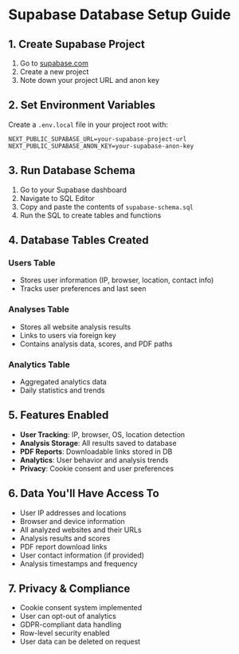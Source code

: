 # Supabase Database Setup Guide

## 1. Create Supabase Project

1. Go to [supabase.com](https://supabase.com)
2. Create a new project
3. Note down your project URL and anon key

## 2. Set Environment Variables

Create a `.env.local` file in your project root with:

```env
NEXT_PUBLIC_SUPABASE_URL=your-supabase-project-url
NEXT_PUBLIC_SUPABASE_ANON_KEY=your-supabase-anon-key
```

## 3. Run Database Schema

1. Go to your Supabase dashboard
2. Navigate to SQL Editor
3. Copy and paste the contents of `supabase-schema.sql`
4. Run the SQL to create tables and functions

## 4. Database Tables Created

### Users Table
- Stores user information (IP, browser, location, contact info)
- Tracks user preferences and last seen

### Analyses Table
- Stores all website analysis results
- Links to users via foreign key
- Contains analysis data, scores, and PDF paths

### Analytics Table
- Aggregated analytics data
- Daily statistics and trends

## 5. Features Enabled

- **User Tracking**: IP, browser, OS, location detection
- **Analysis Storage**: All results saved to database
- **PDF Reports**: Downloadable links stored in DB
- **Analytics**: User behavior and analysis trends
- **Privacy**: Cookie consent and user preferences

## 6. Data You'll Have Access To

- User IP addresses and locations
- Browser and device information
- All analyzed websites and their URLs
- Analysis results and scores
- PDF report download links
- User contact information (if provided)
- Analysis timestamps and frequency

## 7. Privacy & Compliance

- Cookie consent system implemented
- User can opt-out of analytics
- GDPR-compliant data handling
- Row-level security enabled
- User data can be deleted on request

